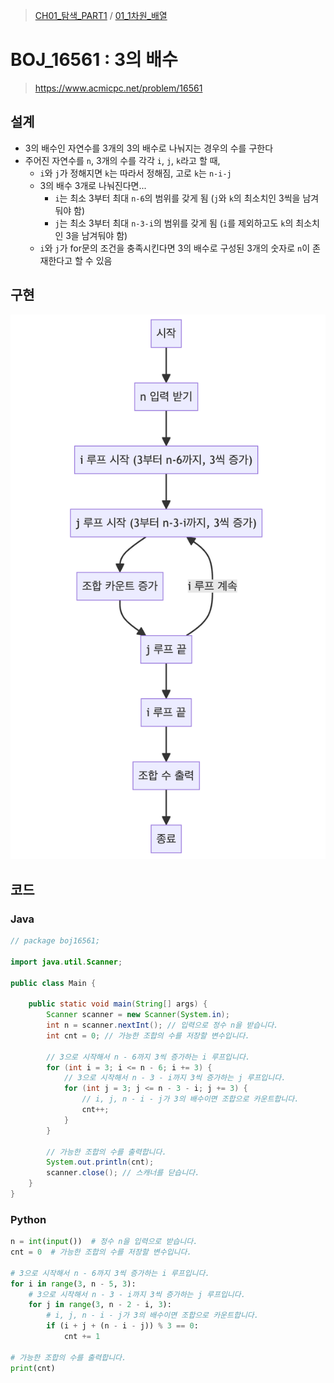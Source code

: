 > [CH01_탐색_PART1](../) / [01_1차원_배열](./)

# BOJ_16561 : 3의 배수
> https://www.acmicpc.net/problem/16561

## 설계
- 3의 배수인 자연수를 3개의 3의 배수로 나눠지는 경우의 수를 구한다
- 주어진 자연수를 `n`, 3개의 수를 각각 `i`, `j`, `k`라고 할 때,
    - `i`와 `j`가 정해지면 `k`는 따라서 정해짐, 고로 `k`는 `n-i-j`
    - 3의 배수 3개로 나눠진다면...
        - `i`는 최소 3부터 최대 `n-6`의 범위를 갖게 됨 (`j`와 `k`의 최소치인 3씩을 남겨둬야 함)
        - `j`는 최소 3부터 최대 `n-3-i`의 범위를 갖게 됨 (`i`를 제외하고도 `k`의 최소치인 3을 남겨둬야 함)
    - `i`와 `j`가 for문의 조건을 충족시킨다면 3의 배수로 구성된 3개의 숫자로 `n`이 존재한다고 할 수 있음

## 구현
![BOJ_16561](./BOJ_16561.png)

## 코드
### Java
```java
// package boj16561;

import java.util.Scanner;

public class Main {

    public static void main(String[] args) {
        Scanner scanner = new Scanner(System.in);
        int n = scanner.nextInt(); // 입력으로 정수 n을 받습니다.
        int cnt = 0; // 가능한 조합의 수를 저장할 변수입니다.

        // 3으로 시작해서 n - 6까지 3씩 증가하는 i 루프입니다.
        for (int i = 3; i <= n - 6; i += 3) {
            // 3으로 시작해서 n - 3 - i까지 3씩 증가하는 j 루프입니다.
            for (int j = 3; j <= n - 3 - i; j += 3) {
                // i, j, n - i - j가 3의 배수이면 조합으로 카운트합니다.
                cnt++;
            }
        }

        // 가능한 조합의 수를 출력합니다.
        System.out.println(cnt);
        scanner.close(); // 스캐너를 닫습니다.
    }
}
```

### Python
```python
n = int(input())  # 정수 n을 입력으로 받습니다.
cnt = 0  # 가능한 조합의 수를 저장할 변수입니다.

# 3으로 시작해서 n - 6까지 3씩 증가하는 i 루프입니다.
for i in range(3, n - 5, 3):
    # 3으로 시작해서 n - 3 - i까지 3씩 증가하는 j 루프입니다.
    for j in range(3, n - 2 - i, 3):
        # i, j, n - i - j가 3의 배수이면 조합으로 카운트합니다.
        if (i + j + (n - i - j)) % 3 == 0:
            cnt += 1

# 가능한 조합의 수를 출력합니다.
print(cnt)
```